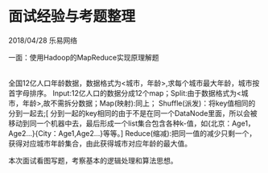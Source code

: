 # 面试经验与考题整理

<p>2018/04/28 乐易网络</p>
<p>一面：使用Hadoop的MapReduce实现原理解题</p><br />
全国12亿人口年龄数据，数据格式为<城市，年龄>,求每个城市最大年龄，城市按首字母排序。
Input:12亿人口的数据分成12个map；Split:由于数据格式为<城市，年龄>,故不需拆分数据；Map(映射):同上；
Shuffle(派发)：将key值相同的分到一起去;[ 分到一起的key相同的由于不是在同一个DataNode里面，所以会被移动到同一个机器中去，最后形成一个list集合包含各种k-值，如{北京：Age1，Age2...}{City：Age1,Age2...}等等。] Reduce(缩减):把同一值的减少只剩一个，获得对应城市年龄集合，由此获得城市对应年龄的最大值。

本次面试看图写题，考察基本的逻辑处理和算法思想。
